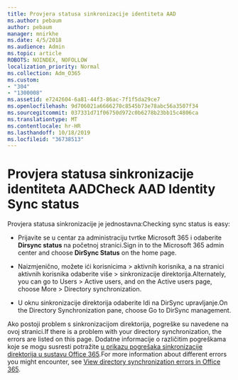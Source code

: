 ```yaml
---
title: Provjera statusa sinkronizacije identiteta AAD
ms.author: pebaum
author: pebaum
manager: mnirkhe
ms.date: 4/5/2018
ms.audience: Admin
ms.topic: article
ROBOTS: NOINDEX, NOFOLLOW
localization_priority: Normal
ms.collection: Adm_O365
ms.custom:
- "304"
- "1300008"
ms.assetid: e7242604-6a81-44f3-86ac-7f1f5da29ce7
ms.openlocfilehash: 9d706021a6666270c8545b73e78abc56a3507f34
ms.sourcegitcommit: 037331d71f06750d972c0b6278b23bb15c4806ca
ms.translationtype: MT
ms.contentlocale: hr-HR
ms.lasthandoff: 10/18/2019
ms.locfileid: "36738513"
---
```

# <a name="check-aad-identity-sync-status"></a><span data-ttu-id="8fd62-102">Provjera statusa sinkronizacije identiteta AAD</span><span class="sxs-lookup"><span data-stu-id="8fd62-102">Check AAD Identity Sync status</span></span>

<span data-ttu-id="8fd62-103">Provjera statusa sinkronizacije je jednostavna:</span><span class="sxs-lookup"><span data-stu-id="8fd62-103">Checking sync status is easy:</span></span>
  
- <span data-ttu-id="8fd62-104">Prijavite se u centar za administraciju tvrtke Microsoft 365 i odaberite **Dirsync status** na početnoj stranici.</span><span class="sxs-lookup"><span data-stu-id="8fd62-104">Sign in to the Microsoft 365 admin center and choose **DirSync Status** on the home page.</span></span>

- <span data-ttu-id="8fd62-105">Naizmjenično, možete ići korisnicima \> aktivnih korisnika, a na stranici aktivnih korisnika odaberite više \> sinkronizacije direktorija.</span><span class="sxs-lookup"><span data-stu-id="8fd62-105">Alternately, you can go to Users \> Active users, and on the Active users page, choose More \> Directory synchronization.</span></span>

- <span data-ttu-id="8fd62-106">U oknu sinkronizacije direktorija odaberite Idi na DirSync upravljanje.</span><span class="sxs-lookup"><span data-stu-id="8fd62-106">On the Directory Synchronization pane, choose Go to DirSync management.</span></span>

<span data-ttu-id="8fd62-107">Ako postoji problem s sinkronizacijom direktorija, pogreške su navedene na ovoj stranici.</span><span class="sxs-lookup"><span data-stu-id="8fd62-107">If there is a problem with your directory synchronization, the errors are listed on this page.</span></span> <span data-ttu-id="8fd62-108">Dodatne informacije o različitim pogreškama koje se mogu susresti potražite [u prikazu pogrešaka sinkronizacije direktorija u sustavu Office 365](https://docs.microsoft.com//office365/enterprise/identify-directory-synchronization-errors).</span><span class="sxs-lookup"><span data-stu-id="8fd62-108">For more information about different errors you might encounter, see [View directory synchronization errors in Office 365](https://docs.microsoft.com//office365/enterprise/identify-directory-synchronization-errors).</span></span>
  